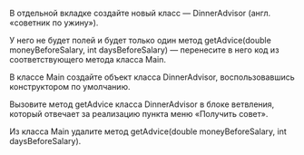 
В отдельной вкладке создайте новый класс — DinnerAdvisor (англ. «советник по ужину»). 

У него не будет полей и будет только один метод  getAdvice(double moneyBeforeSalary, int daysBeforeSalary) 
— перенесите в него код из соответствующего метода класса Main.

В классе Main создайте объект класса DinnerAdvisor, воспользовавшись конструктором по умолчанию. 

Вызовите метод getAdvice класса DinnerAdvisor в блоке ветвления, который отвечает за реализацию пункта меню «Получить совет».

Из класса Main удалите метод getAdvice(double moneyBeforeSalary, int daysBeforeSalary).